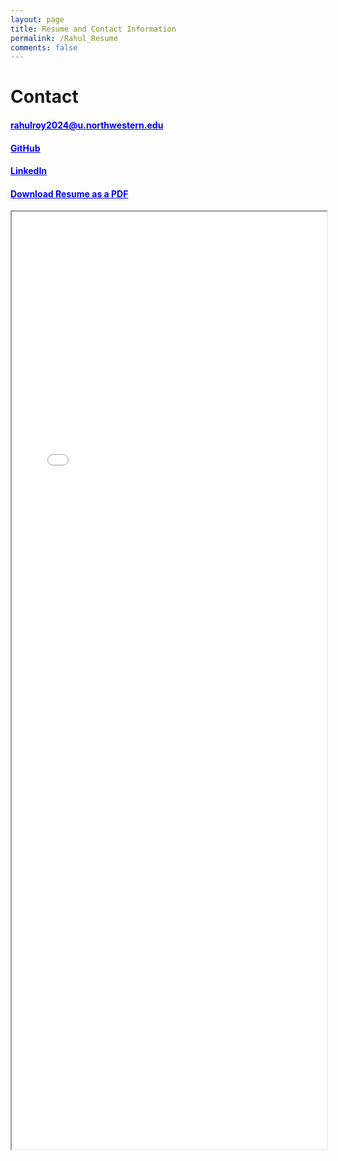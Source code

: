 ```yaml
---
layout: page
title: Resume and Contact Information
permalink: /Rahul_Resume
comments: false
---
```


# Contact
<style>
  a {
    color: blue; /* Set the color of links to purple */
  }
</style>

#### <a href="mailto:rahulroy2024@u.northwestern.edu">rahulroy2024@u.northwestern.edu</a>

#### [GitHub](https://github.com/roy2909)

#### [LinkedIn](https://www.linkedin.com/in/rahul-roy2909/) 

#### [Download Resume as a PDF](resume_rahul.pdf)

<iframe src="_pages/resume_rahul.pdf" width="100%" height="1500px">
</iframe>

